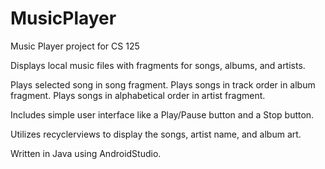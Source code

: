 # MusicPlayer
Music Player project for CS 125

Displays local music files with fragments for songs, albums, and artists.

Plays selected song in song fragment.
Plays songs in track order in album fragment.
Plays songs in alphabetical order in artist fragment.

Includes simple user interface like a Play/Pause button and a Stop button.

Utilizes recyclerviews to display the songs, artist name, and album art.

Written in Java using AndroidStudio.
